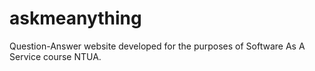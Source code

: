 # askmeanything

Question-Answer website developed for the purposes of Software As A Service course NTUA.
